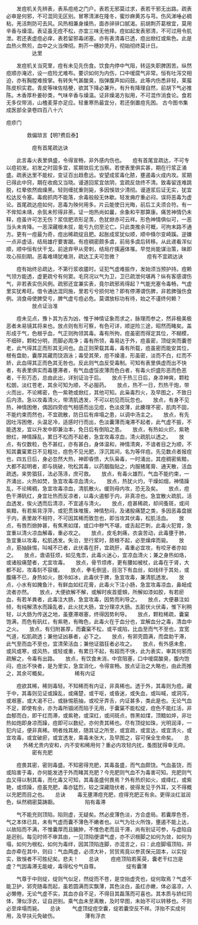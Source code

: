 <!-- { "loadSidebar": true } -->
　　发痘机关先辨表，表系痘疮之门户。表若无邪莫过求，表若干邪无出路。疏表必审是何邪，不可混同无区别。冒寒清涕在隆冬，蜜炒麻黄苏与芎。伤风涕唾必稠粘，羌活荆防可去风。风热相兼身燥热，面赤骍骍口腻渴。前胡荆芥葛根宜，莫用辛香与燥湿。表证虽无痘不松，亦宜三味无他择。痘如起发表邪清，不可过用令肌泄。若还表虚痘必痒，表若留邪毒闭塞。亦有表清毒已透，痘出焮红或紫色。此是血热火熬煎，血中之火当俾彻。荆芥一穗妙灵丹，彻始彻终莫计日。
　　　　　达里

　　发痘机关当究里，痘有未见先伤食。饮食内停中气阻，转运失职脾困苦。纵然痘顺亦淹迟，设一痘险尤难布。要识如何为内伤，口中嗳腐气非常。恒有吐泻交相迫，亦有胸膛难按掌。有转失气甚酸臭，指弹腹声如闷鼓。此等内伤悉非轻，莱菔陈皮枳实君。青皮等味佐桔梗，欲其下降必兼升。有升有降理自然，前胡下气必推陈。木香厚朴姜砂类，气味辛香与燥温。证非燥渴方拟用，不可混作消食论。食若无多仅带消，山楂麦芽亦足应。轻重寒热最宜分，若还倒置痘先困。
古今图书集成医部全录卷四百八十六

痘疹门

　　　　救偏琐言【明?费启泰】

　　　　　痘有首尾疏达诀

　　此言毒火表里俱盛，令得宣畅，非外感内伤也。　　痘有首尾宜疏达，不可专以痘初发。初发之时固多宜，浆期敛后尤当察。若使表里俱实甚，期在行浆正涌盛。疏表达里不能权，变证百出趋愈远。安望成浆毒化脓，壅遏毒火成内攻。浆期已得此中窍，期在收痂又当晓。谩道回浆宜敛阴，宜疏反敛终不清。致毒留连难跳脱，红晕依然痂燥黑。轻则缠扰重则毙，多因悞敛少清彻。谩道浆后证无实，犹宜松达反令塞。毒痂抓肉不能落，余毒般般无休歇。轻发痈疔重必闷，误将恶毒为虚论。首尾疏达痘如何，恶毒为殃何用多。片云能使日光晦，前后工夫须合符。有一不侔知未靖，余氛未殄得非荼。证一炮热尚如曩，余象和平那算康。痛苦神情仍未释，痘虽许可怎无伤？浆信肥浓形足羡，色犹焮赤可云祥。形色神情俱似可，一恶当头未肯降。一恶深藏根未拔，能亏九仞至沦亡。只此类推余可概，可拘末路不通方。更有一痘最为奇，痘出稀疏绽且肥。起胀成浆犹似顺，顺中倏尔变崎蹊。逆嫌一点非虚话，结局雄疔要害踞。有痘稠密颇多虞，前局多虞后转移。从此递看浑似顺，顺中恒有伏干戈。前途弃甲从旁刺，结局疔痍遍体罹。早觉尚能谋治策，昧即攻心殒刻期。恶毒难靖犹难测，疏达工夫可忽微？
　　　　　痘有不宜疏达诀

　　痘有始终忌疏达，不第行浆收靥时。证犯气虚难振作，发始须当预护持。痘赖气领方能透，虚更疏兮有何窦。毛窍况以气为卫，卫已疏泄何堪再？纵有客感谓伤气，非若表实伤风例。疏邪还宜兼实表，竟尔疏邪焉得起？气能充塞令毒畅，气虚里实犹希旺。借令通达混同施，里若亏兮损何地？即有停滞谓伤脾，非若脾强伤食例。消食毋使脾受亏，脾气虚亏痘必危。莫谓放标功有待，始之不谨终何赖？
　　　　　放点证治准

　　痘未见点，豫卜其为吉为凶，惟于神情证象而求之，脉理而参之，然非极美极恶者未易镜其将来也。放点则有形可察，有色可详，顺逆险三途，昭然而睹矣。盖形成于气，色根乎血，气正则拘领其毒。毒有所拘，痘虽密而得定其位，不糊模，不细碎，颗粒分明，而脚必周净；毒有所领，毒易达于外，痘虽密，顶绽突而囊苍老，此气得其正而形其无间也。血正则荣载其毒，毒有所载，痘虽密而能安其位，根有盘助，囊厚其藏而饶涵泳；毒受其荣，痘不燥濇，形虽密，淡而不白，红而不娇，此血得其正而色其无咎也。反此则气血反受毒制。可知有表里俱虚而出不快者，有表里俱实而毒壅滞者，有气血虚馁皮薄而色白者，有毒火炽盛形恶而色恶者，千形万态，总由此出，详别证治于后。　　放点于热三日后，身凉神爽，颗粒松朗，淡红苍老，其余可知为顺，不必服药。　　放点，热不一日，烈热干炮，带火而出，不论稀密，色一紫艳或焮红，其他可知。此枭毒烈火，及早图之，不致日后内溃。急以攻毒清火，带清肌透发，不可以初见而玩忽也。　　放点，有身不见热，神情困倦，偶因四旁痘气相感而出见痘，色淡皮薄，此腠理不密，肌肉不固，不能约束而然也，不宜疏散，防日后有痒塌之患，以调中汤主之。　　放点，有先因吐泻困倦，头温足冷，适感时行而出，色淡囊薄而淹滞不起者，此气虚不振，不能透发，宜以升发中即兼治本，免日后有倒陷之患。　　放点，有热如火炽，紫艳焮红，神情躁乱，累日不松而不起者，急宜攻毒凉血，清火疏肌以透之。　　放点，有仅数粒，色不甚红，亦有甚白，身体温和，神情清爽，不谙者目之为顺，不知其囊窠累日不见粗壮，痘色不见光肥，浮沉其间，名为等伴痘。先见数点者报痘也，四五日后，身必忽然大热，神即昏愦，大队枭毒，一时涌出，其痘稠密紫黯，大都不起明者，即与挑破，吮松其毒，以药胭脂贴之，内服猪尾膏、通天散，活血疏透。来势猖狂，法必荡涤，庶可救。　　放点，有毒火雄烈，气血不能约束，一齐涌出，火热如焚，急宜攻毒凉血清火。　　放点，热犹火灼，干燥如烟，神情躁乱，不论稀稠，急宜攻毒凉血，清肌散火。缓则母内攻，恐无及矣。　　放点，痘色干滞矾红，身宜壮热而反凉者，以毒火遏郁于内，非真凉也。急宜散火疏肌，活血透发，俟火透而后清凉，不宜遽与清火。　　放点，痘甚稀疏，却间蚤斑，或间紫黯，有若紫背浮萍，或犯贯珠堆簇，神情愁闷，及诸股痛楚之类，多因恶毒盘据于内，表里故不相符，不可因其稀而致忽也，即当攻其伏毒，松肌活血。　　放点，有唇烈焮肿甚，有焦黑如煤，或口中秽气不堪，或舌起芒刺，此毒火犯胃，急宜重以清火凉血解毒，重必攻之。　　放点，皮毛刺痛，衣衾苦动，此毒壅于肺，急宜重以攻毒，松肌透发。失治，至行浆时，脓根不起，必至燥痒而毙。　　放点，筋抽脉惕，叫喊不已者，此伏毒在肝，宜疏肝，毒重必宜攻，有咬牙者亦如之。　　放点，谵语狂烦，如见鬼祟，此毒火迷心，宜凉血清火；兼之身热如烙，或诸般痛楚者，尤宜攻毒。　　放点，骨节烦疼，更有腰如被杖，此毒在于肾，大都不起，攻毒刻不容缓。　　放点，拳毛倒竖，目泡下有血丝，如线绊于其处，或腹痛不已，身热如火，肢冷如冰，此毒伏于脾，急宜攻毒，兼清肌透发。　　放点，小水有如腌鱼汁，有鲜血如红花膏，此毒火下注小肠，急宜攻毒凉血，鼻衄成流者亦然。　　放点，大便欲解不解，或解时疾首蹙頞，所解如漆如胶，有若瘀血，有若羊粪者，此毒注大肠，急宜攻毒，因势而利导之。　　放点，大便暴注如倾，有纯解清水而躁乱者，此火扰大肠，宜分理凉大肠。五脏伏火伏毒，惟下利稍轻，以大肠为传送之地，虽壅滞艰塞，终得因势利导。　　放点，颗粒稀疏，囊窠饱满，而色有矾红，有紫艳，有晦色，此毒火在于血分也，宜解血分之毒，清血中之火。　　放点，有归附甚厚，而囊窠不松，或平或陷，比血至而气不至也，宜宽气道，松肌疏透；兼他证凶暴者，必下之。　　放点，有郛壳圆满，而盘助干滞，此气至而血不至也，宜清荣活血；兼他证猖狂者必攻之。　　放点，有外感未愈，或风或寒，或风热，或轻或重，有累日不起，有超而不快，此为表实，审其何邪而疏解之，令毒有出路。　　放点，有饮食未消，中宫阻塞，口中嗳腐酸臭，腹内饱闷，痘出不快者，是为里实，急宜消化，令得宣畅。放点证治之大略也，由此而推之，其余可概矣。
　　　　　稀有内证

　　痘欲其稀，稀则毒轻。不知稀而有内证，非真稀也。透于外，其毒则为痘。藏于中，其毒则见证或躁乱，或痛楚，或干呕，或昏迷，或失血，或叫喊，或洞泻，或艰塞，或大渴不已，或脉惕筋抽，或咬牙弄舌，内证甚多，类此是也。无论气血不足，即使有余，亦为毒所锢闭而陷于无用，于囊窠不能松绽，痘色不能红活，非血郁而白，即干红而滞，或紫艳，或深红，或间斑点，唇黑如煤，顶黯如焠，非壮热如炮即身凉而躁，痘即可以数纪，亦何贵其稀也。尽有顶绽如珠，光明润泽，一犯内证，便非真稀。明者烛其故，随其证之所至，或宜疏，或宜达，或宜清火，或宜攻毒，或宜破瘀，或宜透发，乘毒未张大，及早图之，容可保全生命矣。　　总诀
　　外稀尤贵内安和，内不安和稀用何？重必内攻轻内扰，蚤图犹得幸无疴。
　　　　　密有充肥

　　痘畏其密，密则毒盛。不知密得充肥，其毒虽盛，而气血颇饶。气血虽饶，而或陷害于毒，亦何能发透于外而睹其充肥？今充肥则气血不为毒害可知。充肥则气血又得以制其毒，而化毒又可知，其毒虽盛何畏焉？外有热炽如火，或绛红，或紫艳，或烦躁，痘虽充肥，毒亦猛烈，较之深藏隐伏者，彼得发见于外耳，又不得概以充肥而目之也。　　总诀
　　毒无壅滞痘充肥，痘得充肥正有余。更得淡红滋润色，纵然稠密莫踌蹰。
　　　　　陷有毒滞

　　气不能充则顶陷，陷则虚，无疑矣。然必皮薄色淡，方合虚局。若囊厚色苍，气之本体已具，未有气虚而囊不薄色不嫩者也。以气为壮火所蚀，壅遏不能上达，以故陷而不满，不惟囊厚而且臃肿，不惟色老而且干滞，尚有别证可参，与虚陷自是迥别。每见时师不审其由，一见顶陷便谓气虚，亦不识根脚之如何为敛，如何为塌，如何为根松，如何为毒绊，因其顶陷连脚，亦混言之，曰：此痘脚塌顶陷，并血亦牵在其中，则曰：气血两虚，必须大补，贸贸焉竟以参芪保元固本，以实投实，致悞者不可胜纪矣。悲夫！　　总诀
　　痘疮顶陷若茱萸，囊老干红岂是虚？气因毒滞无能峻，毒得松兮气自尊。
　　　　　绽有囊薄

　　气尊于中则绽，绽则气似足，然绽而不苍，是空抬虚壳也，绽何取焉？气虚不能卫护，郛壳随毒而起，虽若圆满而实飘薄，其色淡白，虽红亦嫩，体必温凉，人必懒倦，无论气虚不实，其血亦自不足，不得目其磊落而可喜也。其本质与娇红同体，薄似浮衣，证自迥别。乘气血未至离散，及时早图，未始不可以转移也。不则必至痒塌而毙。　　总诀
　　气虚顶绽痘空囊，绽若囊空反不祥。浮抬不实成何用，及早扶元免破伤。
　　　　　薄有浮衣

